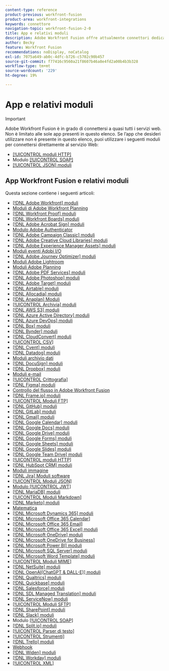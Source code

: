 ```yaml
---
content-type: reference
product-previous: workfront-fusion
product-area: workfront-integrations
keywords: connettore
navigation-topic: workfront-fusion-2-0
title: App e relativi moduli
description: Adobe Workfront Fusion offre attualmente connettori dedicati per le app elencate in questo elenco. Se l’app che desideri utilizzare non è presente in questo elenco, puoi connetterti utilizzando i moduli HTTP, SOAP o JSON.
author: Becky
feature: Workfront Fusion
recommendations: noDisplay, noCatalog
exl-id: 7075a649-ab0c-4dfc-b726-c5702c90b457
source-git-commit: f77416c9560a21f8607b46a8e4fd2a00b4b3b328
workflow-type: tm+mt
source-wordcount: '229'
ht-degree: 19%

---
```


# App e relativi moduli

>[!IMPORTANT]
>
>Adobe Workfront Fusion è in grado di connettersi a quasi tutti i servizi web. Non è limitato alle sole app presenti in questo elenco. Se l’app che desideri utilizzare non è presente in questo elenco, puoi utilizzare i seguenti moduli per connettersi direttamente al servizio Web:
>
>* [[!UICONTROL moduli HTTP]](../../workfront-fusion/apps-and-their-modules/http-modules/http-modules-1.md)
>* Modulo [[!UICONTROL SOAP]](../../workfront-fusion/apps-and-their-modules/soap-module.md)
>* [[!UICONTROL JSON] moduli](../../workfront-fusion/apps-and-their-modules/json-modules.md)
>

## App Workfront Fusion e relativi moduli

Questa sezione contiene i seguenti articoli:


* [[!DNL Adobe Workfront] moduli](../../workfront-fusion/apps-and-their-modules/workfront-modules.md)
* [Moduli di Adobe Workfront Planning](/help/quicksilver/workfront-fusion/apps-and-their-modules/workfront-planning-modules.md)
* [[!DNL Workfront Proof] moduli](../../workfront-fusion/apps-and-their-modules/workfront-proof-modules.md)
* [[!DNL Workfront Boards] moduli](../../workfront-fusion/apps-and-their-modules/workfront-boards-modules.md)
* [[!DNL Adobe Acrobat Sign] moduli](../../workfront-fusion/apps-and-their-modules/adobe-sign-modules.md)
* [Modulo Adobe Authenticator](/help/quicksilver/workfront-fusion/apps-and-their-modules/adobe-authenticator-modules.md)
* [[!DNL Adobe Campaign Classic] moduli](../../workfront-fusion/apps-and-their-modules/adobe-campaign-classic-connector.md)
* [[!DNL Adobe Creative Cloud Libraries] moduli](../../workfront-fusion/apps-and-their-modules/creative-cloud-libraries-modules.md)
* [[!DNL Adobe Experience Manager Assets] moduli](../../workfront-fusion/apps-and-their-modules/aem-assets-modules.md)
* [Moduli eventi Adobi I/O](../../workfront-fusion/apps-and-their-modules/adobe-io-events-modules.md)
* [[!DNL Adobe Journey Optimizer] moduli](../../workfront-fusion/apps-and-their-modules/adobe-journey-optimizer-modules.md)
* [Moduli Adobe Lightroom](/help/quicksilver/workfront-fusion/apps-and-their-modules/adobe-lightroom-modules.md)
* [Moduli Adobe Planning](/help/quicksilver/workfront-fusion/apps-and-their-modules/workfront-planning-modules.md)
* [[!DNL Adobe PDF Services] moduli](../../workfront-fusion/apps-and-their-modules/pdf-modules.md)
* [[!DNL Adobe Photoshop] moduli](../../workfront-fusion/apps-and-their-modules/adobe-photoshop-modules.md)
* [[!DNL Adobe Target] moduli](../../workfront-fusion/apps-and-their-modules/adobe-target-modules.md)
* [[!DNL Airtable] moduli](../../workfront-fusion/apps-and-their-modules/airtable-modules.md)
* [[!DNL Allocadia] moduli](../../workfront-fusion/apps-and-their-modules/allocadia-modules.md)
* [[!DNL Anaplan] Moduli](../../workfront-fusion/apps-and-their-modules/anaplan-modules.md)
* [[!UICONTROL Archivia] moduli](../../workfront-fusion/apps-and-their-modules/archive-modules.md)
* [[!DNL AWS S3] moduli](../../workfront-fusion/apps-and-their-modules/aws-s3-modules.md)
* [[!DNL Azure Active Directory] moduli](../../workfront-fusion/apps-and-their-modules/azure-ad-modules.md)
* [[!DNL Azure DevOps] moduli](../../workfront-fusion/apps-and-their-modules/azure-dev-ops.md)
* [[!DNL Box] moduli](../../workfront-fusion/apps-and-their-modules/box-modules.md)
* [[!DNL Bynder] moduli](../../workfront-fusion/apps-and-their-modules/bynder-modules.md)
* [[!DNL CloudConvert] moduli](../../workfront-fusion/apps-and-their-modules/cloud-convert-modules.md)
* [[!UICONTROL CSV]](../../workfront-fusion/apps-and-their-modules/csv.md)
* [[!DNL Cvent] moduli](../../workfront-fusion/apps-and-their-modules/cvent-modules.md)
* [[!DNL Datadog] moduli](../../workfront-fusion/apps-and-their-modules/datadog-modules.md)
* [Moduli archivio dati](../../workfront-fusion/apps-and-their-modules/data-store-modules.md)
* [[!DNL DocuSign] moduli](../../workfront-fusion/apps-and-their-modules/docusign-modules.md)
* [[!DNL Dropbox] moduli](../../workfront-fusion/apps-and-their-modules/dropbox-modules.md)
* [Moduli e-mail](../../workfront-fusion/apps-and-their-modules/email-modules.md)
* [[!UICONTROL Crittografia]](../../workfront-fusion/apps-and-their-modules/encryptor-modules.md)
* [[!DNL Figma] moduli](../../workfront-fusion/apps-and-their-modules/figma-modules.md)
* [Controllo del flusso in Adobe Workfront Fusion](../../workfront-fusion/apps-and-their-modules/flow-control.md)
* [[!DNL Frame.io] moduli](../../workfront-fusion/apps-and-their-modules/frame-io-modules.md)
* [[!UICONTROL Moduli FTP]](../../workfront-fusion/apps-and-their-modules/ftp-modules.md)
* [[!DNL GitHub] moduli](../../workfront-fusion/apps-and-their-modules/github.md)
* [[!DNL GitLab] moduli](../../workfront-fusion/apps-and-their-modules/gitlab-modules.md)
* [[!DNL Gmail] moduli](../../workfront-fusion/apps-and-their-modules/gmail-modules.md)
* [[!DNL Google Calendar] moduli](../../workfront-fusion/apps-and-their-modules/google-calendar-modules.md)
* [[!DNL Google Docs] moduli](../../workfront-fusion/apps-and-their-modules/google-docs-modules.md)
* [[!DNL Google Drive] moduli](../../workfront-fusion/apps-and-their-modules/google-drive-modules.md)
* [[!DNL Google Forms] moduli](../../workfront-fusion/apps-and-their-modules/google-forms-modules.md)
* [[!DNL Google Sheets] moduli](../../workfront-fusion/apps-and-their-modules/google-sheets-modules.md)
* [[!DNL Google Slides] moduli](../../workfront-fusion/apps-and-their-modules/google-slides-modules.md)
* [[!DNL Google Team Drive] moduli](../../workfront-fusion/apps-and-their-modules/google-team-drive-modules.md)
* [[!UICONTROL moduli HTTP]](../../workfront-fusion/apps-and-their-modules/http-modules/http-modules-1.md)
* [[!DNL HubSpot CRM] moduli](../../workfront-fusion/apps-and-their-modules/hubspot-crm-modules.md)
* [Moduli immagine](../../workfront-fusion/apps-and-their-modules/image-module.md)
* [[!DNL Jira] Moduli software](../../workfront-fusion/apps-and-their-modules/jira-software-modules.md)
* [[!UICONTROL Moduli JSON]](../../workfront-fusion/apps-and-their-modules/json-modules.md)
* [Modulo [!UICONTROL JWT]](../../workfront-fusion/apps-and-their-modules/jwt-modules.md)
* [[!DNL MariaDB] moduli](../../workfront-fusion/apps-and-their-modules/mariadb-modules.md)
* [[!UICONTROL Moduli Markdown]](../../workfront-fusion/apps-and-their-modules/markdown-modules.md)
* [[!DNL Marketo] moduli](../../workfront-fusion/apps-and-their-modules/marketo-modules.md)
* [Matematica](../../workfront-fusion/apps-and-their-modules/math-module.md)
* [[!DNL Microsoft Dynamics 365] moduli](../../workfront-fusion/apps-and-their-modules/microsoft-dynamics-365-modules.md)
* [[!DNL Microsoft Office 365 Calendar]](../../workfront-fusion/apps-and-their-modules/microsoft-365-calendar-modules.md)
* [[!DNL Microsoft Office 365 Email]](../../workfront-fusion/apps-and-their-modules/microsoft-365-email-modules.md)
* [[!DNL Microsoft Office 365 Excel] moduli](../../workfront-fusion/apps-and-their-modules/microsoft-365-excel-modules.md)
* [[!DNL Microsoft OneDrive] moduli](../../workfront-fusion/apps-and-their-modules/microsoft-onedrive-modules.md)
* [[!DNL Microsoft OneDrive for Business]](../../workfront-fusion/apps-and-their-modules/microsoft-onedrive-for-business-modules.md)
* [[!DNL Microsoft Power BI] moduli](../../workfront-fusion/apps-and-their-modules/powerbi-modules.md)
* [[!DNL Microsoft SQL Server] moduli](../../workfront-fusion/apps-and-their-modules/microsoft-sql-server-modules.md)
* [[!DNL Microsoft Word Template] moduli](../../workfront-fusion/apps-and-their-modules/microsoft-word-templates-modules.md)
* [[!UICONTROL Moduli MIME]](../../workfront-fusion/apps-and-their-modules/mime.md)
* [[!DNL NetSuite] moduli](../../workfront-fusion/apps-and-their-modules/netsuite.md)
* [[!DNL OpenAI(ChatGPT & DALL-E)] moduli](../../workfront-fusion/apps-and-their-modules/openai-chatgpt-modules.md)
* [[!DNL Qualtrics] moduli](../../workfront-fusion/apps-and-their-modules/qualtrics-modules.md)
* [[!DNL Quickbase] moduli](../../workfront-fusion/apps-and-their-modules/quickbase-modules.md)
* [[!DNL Salesforce] moduli](../../workfront-fusion/apps-and-their-modules/salesforce-modules.md)
* [[!DNL SDL Managed Translation] moduli](../../workfront-fusion/apps-and-their-modules/sdl-managed-translation-modules.md)
* [[!DNL ServiceNow] moduli](../../workfront-fusion/apps-and-their-modules/servicenow-modules.md)
* [[!UICONTROL Moduli SFTP]](../../workfront-fusion/apps-and-their-modules/sftp.md)
* [[!DNL SharePoint] moduli](../../workfront-fusion/apps-and-their-modules/sharepoint-modules.md)
* [[!DNL Slack] moduli](../../workfront-fusion/apps-and-their-modules/slack-modules.md)
* Modulo [[!UICONTROL SOAP]](../../workfront-fusion/apps-and-their-modules/soap-module.md)
* [[!DNL Split.io] moduli](../../workfront-fusion/apps-and-their-modules/split-io-modules.md)
* [[!UICONTROL Parser di testo]](../../workfront-fusion/apps-and-their-modules/text-parser.md)
* [[!UICONTROL Strumenti]](../../workfront-fusion/apps-and-their-modules/tools-modules.md)
* [[!DNL Trello] moduli](../../workfront-fusion/apps-and-their-modules/trello-modules.md)
* [Webhook](../../workfront-fusion/apps-and-their-modules/webhooks-updated.md)
* [[!DNL Widen] moduli](../../workfront-fusion/apps-and-their-modules/widen-modules.md)
* [[!DNL Workday] moduli](../../workfront-fusion/apps-and-their-modules/workday-modules.md)
* [[!UICONTROL XML]](../../workfront-fusion/apps-and-their-modules/xml-modules.md)
